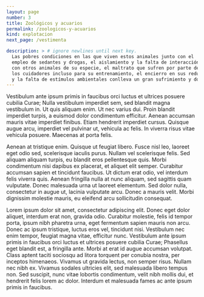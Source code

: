 ```yaml
---
layout: page
number: 3
title: Zoológicos y acuarios
permalink: /zoologicos-y-acuarios
kind: explotacion
next_page: /vestimenta

description: > # ignore newlines until next key.
  Las pobres condiciones en las que viven estos animales junto con el
  empleo de sedantes y drogas, el aislamiento y la falta de interacción
  con otros animales de su especie, el maltrato que sufren por parte de
  los cuidadores incluso para su entrenamiento, el encierro en sus reducidas jaulas
  y la falta de estímulos ambientales conlleva un gran sufrimiento y dolor.
---
```


Vestibulum ante ipsum primis in faucibus orci luctus et ultrices posuere cubilia Curae; Nulla vestibulum imperdiet sem, sed blandit magna vestibulum in. Ut quis aliquam enim. Ut nec varius dui. Proin blandit imperdiet turpis, a euismod dolor condimentum efficitur. Aenean accumsan mauris vitae imperdiet finibus. Etiam hendrerit imperdiet cursus. Quisque augue arcu, imperdiet vel pulvinar ut, vehicula ac felis. In viverra risus vitae vehicula posuere. Maecenas at porta felis.

Aenean at tristique enim. Quisque ut feugiat libero. Fusce nisl leo, laoreet eget odio sed, scelerisque iaculis purus. Nullam vel scelerisque felis. Sed aliquam aliquam turpis, eu blandit eros pellentesque quis. Morbi condimentum nisi dapibus ex placerat, et aliquet elit semper. Curabitur accumsan sapien et tincidunt faucibus. Ut dictum erat odio, vel interdum felis viverra quis. Aenean fringilla nulla at nunc aliquam, sed sagittis quam vulputate. Donec malesuada urna ut laoreet elementum. Sed dolor nulla, consectetur in augue ut, lacinia vulputate arcu. Donec a mauris velit. Morbi dignissim molestie mauris, eu eleifend arcu sollicitudin consequat.


Lorem ipsum dolor sit amet, consectetur adipiscing elit. Donec eget dolor aliquet, interdum erat non, gravida odio. Curabitur molestie, felis id tempor porta, ipsum nibh pharetra urna, eget fermentum sapien mauris non arcu. Donec ac ipsum tristique, luctus eros vel, tincidunt nisi. Vestibulum nec enim tempor, feugiat magna vitae, efficitur nunc. Vestibulum ante ipsum primis in faucibus orci luctus et ultrices posuere cubilia Curae; Phasellus eget blandit est, a fringilla ante. Morbi at erat id augue accumsan volutpat. Class aptent taciti sociosqu ad litora torquent per conubia nostra, per inceptos himenaeos. Vivamus ut gravida lectus, non semper risus. Nullam nec nibh ex. Vivamus sodales ultricies elit, sed malesuada libero tempus non. Sed suscipit, nunc vitae lobortis condimentum, velit nibh mollis dui, et hendrerit felis lorem ac dolor. Interdum et malesuada fames ac ante ipsum primis in faucibus.
